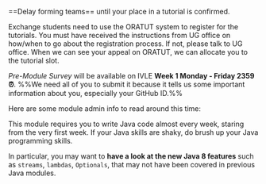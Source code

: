 <panel type="danger" header="[CS2103 students only] Forming teams :star:" expandable>

==Delay forming teams== until your place in a tutorial is confirmed. 

<include type="danger" src="../../admin/teams.md" name="%%Admin »%% Team Forming :star:" dynamic />

</panel>
<panel type="info" header="[Exchange students only] Signing up for tutorials :star::star::star:" expandable>

Exchange students need to use the ORATUT system to register for the tutorials. You must have received the instructions from UG office on how/when to go about the registration process. If not, please talk to UG office. When we can see your appeal on ORATUT, we can allocate you to the tutorial slot.  

</panel>

<panel type="danger" header="Create a GitHub Account :star:" expandable> 

<include type="danger" src="../../admin/appendixE-gitHub.md#githubAccount"/>

</panel>

<panel type="danger" header="Submit Pre-Module Survey ==(Compulsory)== :alarm_clock: :star:" expandable> 

_Pre-Module Survey_ will be available on IVLE **Week 1 Monday - Friday 2359 :alarm_clock:**. %%We need all of you to submit it because it tells us some important information about you, especially your GitHub ID.%%

</panel>

<panel type="warning" header="Join the Slack Channel :star::star:" expandable> 

<panel header="%%**Admin » Tools → Communication**%%" expanded>
  <include type="danger" src="../../admin/tools.md#communication" />
</panel>

</panel>

<panel  header="Admin info to read" expandable expanded>

Here are some module admin info to read around this time:    

<include type="danger" name="%%Admin »%% FAQ: Where is everything? :star:" src="../../admin/appendixC-faq.md#admin-faq-whereIsEverything"  dynamic />
<include type="danger" name="%%Admin »%% Project: Overview :star:" src="../../admin/project.md"  dynamic />
<include type="danger" name="%%Admin »%% Project: The Product :star:" src="../../admin/project-product.md"  dynamic />
<include type="danger" src="../../admin/project-scope.md" name="%%Admin »%% Project: Scope :star:" dynamic />

<include type="warning" src="../../admin/textBooks.md" name="%%Admin »%% Text Books :star::star:" dynamic />
<include type="warning" src="../../admin/programming-languages.md" name="%%Admin »%% Programming Language :star::star:" dynamic />
<include type="warning" src="../../admin/project-constraints.md" name="%%Admin »%% Project: Constraints :star::star:"  dynamic />
<include type="warning" src="../../admin/project-deliverables.md" name="%%Admin »%% Project: Deliverables :star::star:"  dynamic />

<include type="success" name="%%Admin »%% FAQ: What's different between CS2103 and CS2103T? :star::star::star::star:" src="../../admin/appendixC-faq.md#admin-faq-cs2103VsCs2103t"  dynamic />
<include type="success" src="../../admin/appendixC-faq.md#admin-faq-highWorkload" name="%%Admin »%% FAQ: Why the workload is so high? :star::star::star::star:" dynamic />
<include type="success" src="../../admin/appendixC-faq.md#admin-faq-aPlus" name="%%Admin »%% FAQ: What are the extra requirements to get an A+? :star::star::star::star:" dynamic />
<include type="success" src="../../admin/appendixC-faq.md#admin-faq-cs2103r" name="%%Admin »%% FAQ: How do I get CS2103R credit for optional LOs? :star::star::star::star:" dynamic />

</panel>

<panel type="warning" header="Brush up your Java :star::star:" expandable>

This module requires you to write Java code almost every week, staring from the very first week. If your Java skills are shaky, do brush up your Java programming skills. 

In particular, you may want to **have a look at the new Java 8 features** such as `streams`, `lambdas`, `Optionals`, that may not have been covered in previous Java modules.

</panel>


<panel type="danger" header="Attend Lecture 1 ==(compulsory)== :star:" expandable>

  <include type="info" src="../../admin/lectures.md" name="%%Admin »%% Lectures :star::star::star:" dynamic />

</panel>
